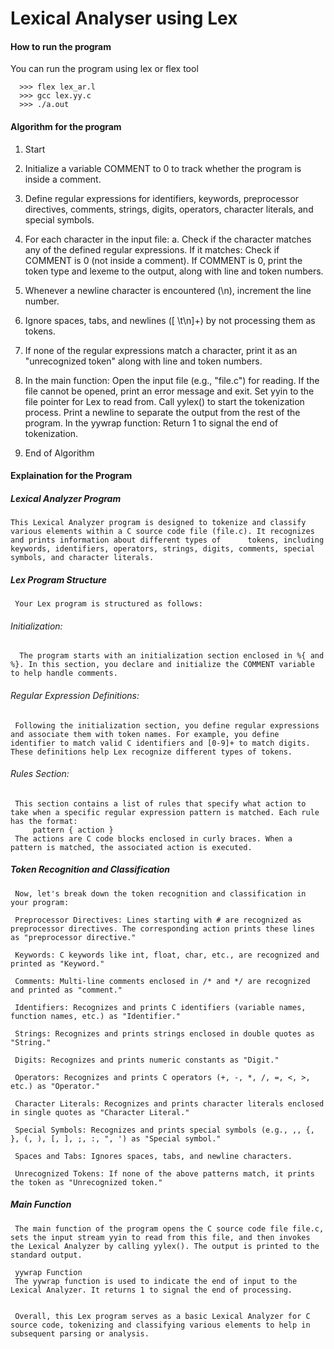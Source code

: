# Lexical Analyser using Lex

#### How to run the program
 You can run the program using lex or flex tool
 
      >>> flex lex_ar.l
      >>> gcc lex.yy.c
      >>> ./a.out

#### Algorithm for the program


1. Start
2. Initialize a variable COMMENT to 0 to track whether the program is inside a comment.

3. Define regular expressions for identifiers, keywords, preprocessor directives, comments, strings, digits, operators, character literals, and special symbols.

4. For each character in the input file:
    a. Check if the character matches any of the defined regular expressions.
    If it matches:
        Check if COMMENT is 0 (not inside a comment).
        If COMMENT is 0, print the token type and lexeme to the output, along with line and token numbers.

5. Whenever a newline character is encountered (\n), increment the line number.

6. Ignore spaces, tabs, and newlines ([ \t\n]+) by not processing them as tokens.

7. If none of the regular expressions match a character, print it as an "unrecognized token" along with line and token numbers.

8. In the main function:
    Open the input file (e.g., "file.c") for reading.
    If the file cannot be opened, print an error message and exit.
    Set yyin to the file pointer for Lex to read from.
    Call yylex() to start the tokenization process.
    Print a newline to separate the output from the rest of the program.
    In the yywrap function:
    Return 1 to signal the end of tokenization.
9. End of Algorithm

#### Explaination for the Program 

##### Lexical Analyzer Program
    This Lexical Analyzer program is designed to tokenize and classify various elements within a C source code file (file.c). It recognizes and prints information about different types of      tokens, including keywords, identifiers, operators, strings, digits, comments, special symbols, and character literals.
     
##### Lex Program Structure
     Your Lex program is structured as follows:
     
###### Initialization: 
      The program starts with an initialization section enclosed in %{ and %}. In this section, you declare and initialize the COMMENT variable to help handle comments.
     
###### Regular Expression Definitions: 
     Following the initialization section, you define regular expressions and associate them with token names. For example, you define identifier to match valid C identifiers and [0-9]+ to match digits. These definitions help Lex recognize different types of tokens.
     
###### Rules Section: 
     This section contains a list of rules that specify what action to take when a specific regular expression pattern is matched. Each rule has the format:
         pattern { action }
     The actions are C code blocks enclosed in curly braces. When a pattern is matched, the associated action is executed.
     
##### Token Recognition and Classification
     Now, let's break down the token recognition and classification in your program:
     
     Preprocessor Directives: Lines starting with # are recognized as preprocessor directives. The corresponding action prints these lines as "preprocessor directive."
     
     Keywords: C keywords like int, float, char, etc., are recognized and printed as "Keyword."
     
     Comments: Multi-line comments enclosed in /* and */ are recognized and printed as "comment."
     
     Identifiers: Recognizes and prints C identifiers (variable names, function names, etc.) as "Identifier."
     
     Strings: Recognizes and prints strings enclosed in double quotes as "String."
     
     Digits: Recognizes and prints numeric constants as "Digit."
     
     Operators: Recognizes and prints C operators (+, -, *, /, =, <, >, etc.) as "Operator."
     
     Character Literals: Recognizes and prints character literals enclosed in single quotes as "Character Literal."
     
     Special Symbols: Recognizes and prints special symbols (e.g., ,, {, }, (, ), [, ], ;, :, ", ') as "Special symbol."
     
     Spaces and Tabs: Ignores spaces, tabs, and newline characters.
     
     Unrecognized Tokens: If none of the above patterns match, it prints the token as "Unrecognized token."
     
##### Main Function
     The main function of the program opens the C source code file file.c, sets the input stream yyin to read from this file, and then invokes the Lexical Analyzer by calling yylex(). The output is printed to the standard output.
     
     yywrap Function
     The yywrap function is used to indicate the end of input to the Lexical Analyzer. It returns 1 to signal the end of processing.

     
     Overall, this Lex program serves as a basic Lexical Analyzer for C source code, tokenizing and classifying various elements to help in subsequent parsing or analysis.
  
